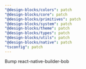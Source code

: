 ```yaml
---
"@design-blocks/colors": patch
"@design-blocks/core": patch
"@design-blocks/primitives": patch
"@design-blocks/system": patch
"@design-blocks/theme": patch
"@design-blocks/types": patch
"@design-blocks/utils": patch
"@design-blocks/native": patch
"tsconfig": patch
---
```


Bump react-native-builder-bob
